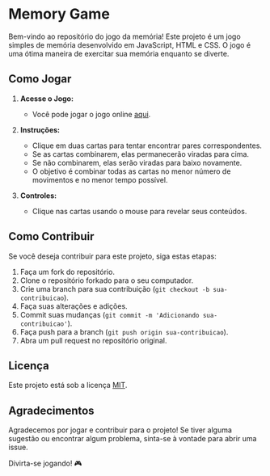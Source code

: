 # Memory Game

Bem-vindo ao repositório do jogo da memória! Este projeto é um jogo simples de memória desenvolvido em JavaScript, HTML e CSS. O jogo é uma ótima maneira de exercitar sua memória enquanto se diverte.

## Como Jogar

1. **Acesse o Jogo:**
   - Você pode jogar o jogo online [aqui](https://mateusalj.github.io/Memory-Game/).

2. **Instruções:**
   - Clique em duas cartas para tentar encontrar pares correspondentes.
   - Se as cartas combinarem, elas permanecerão viradas para cima.
   - Se não combinarem, elas serão viradas para baixo novamente.
   - O objetivo é combinar todas as cartas no menor número de movimentos e no menor tempo possível.

3. **Controles:**
   - Clique nas cartas usando o mouse para revelar seus conteúdos.

## Como Contribuir

Se você deseja contribuir para este projeto, siga estas etapas:

1. Faça um fork do repositório.
2. Clone o repositório forkado para o seu computador.
3. Crie uma branch para sua contribuição (`git checkout -b sua-contribuicao`).
4. Faça suas alterações e adições.
5. Commit suas mudanças (`git commit -m 'Adicionando sua-contribuicao'`).
6. Faça push para a branch (`git push origin sua-contribuicao`).
7. Abra um pull request no repositório original.

## Licença

Este projeto está sob a licença [MIT](LICENSE).

## Agradecimentos

Agradecemos por jogar e contribuir para o projeto! Se tiver alguma sugestão ou encontrar algum problema, sinta-se à vontade para abrir uma issue.

Divirta-se jogando! 🎮
